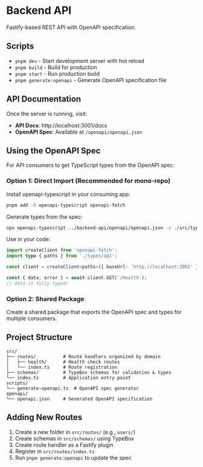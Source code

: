 # Backend API

Fastify-based REST API with OpenAPI specification.

## Scripts

- `pnpm dev` - Start development server with hot reload
- `pnpm build` - Build for production
- `pnpm start` - Run production build
- `pnpm generate:openapi` - Generate OpenAPI specification file

## API Documentation

Once the server is running, visit:
- **API Docs**: http://localhost:3001/docs
- **OpenAPI Spec**: Available at `/openapi/openapi.json`

## Using the OpenAPI Spec

For API consumers to get TypeScript types from the OpenAPI spec:

### Option 1: Direct Import (Recommended for mono-repo)

Install openapi-typescript in your consuming app:

```bash
pnpm add -D openapi-typescript openapi-fetch
```

Generate types from the spec:

```bash
npx openapi-typescript ../backend-api/openapi/openapi.json -o ./src/types/api.d.ts
```

Use in your code:

```typescript
import createClient from 'openapi-fetch';
import type { paths } from './types/api';

const client = createClient<paths>({ baseUrl: 'http://localhost:3001' });

const { data, error } = await client.GET('/health');
// data is fully typed!
```

### Option 2: Shared Package

Create a shared package that exports the OpenAPI spec and types for multiple consumers.

## Project Structure

```
src/
├── routes/          # Route handlers organized by domain
│   ├── health/      # Health check routes
│   └── index.ts     # Route registration
├── schemas/         # TypeBox schemas for validation & types
└── index.ts         # Application entry point
scripts/
└── generate-openapi.ts  # OpenAPI spec generator
openapi/
└── openapi.json     # Generated OpenAPI specification
```

## Adding New Routes

1. Create a new folder in `src/routes/` (e.g., `users/`)
2. Create schemas in `src/schemas/` using TypeBox
3. Create route handler as a Fastify plugin
4. Register in `src/routes/index.ts`
5. Run `pnpm generate:openapi` to update the spec
